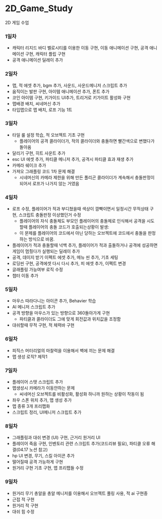 # 2D_Game_Study
 2D 게임 수업

### 1일차
- 캐릭터 리지드 바디 벨로시티를 이용한 이동 구현, 이동 애니메이션 구현, 공격 애니메이션 구현, 캐릭터 플립 구현
- 공격 애니메이션 딜레이 추가

### 2일차
- 맵, 적 에셋 추가, bgm 추가, 사운드, 사운드메니저 스크립트 추가
- 움직이는 발판 구현, 아이템 애니메이션 추가, 폰트 추가
- 코인 아이템 구현, 키가이드 UI추가, 트리거로 키가이트 활성화 구현
- 맵배경 배치, 씨네머신 추가
- 타입맵으로 맵 배치, 로프 기능 1트

### 3일차
- 타일 룰 설정 학습, 적 오브젝트 기초 구현
  - 플레이어의 공격 콜라이더가, 적의 콜라이더와 충돌하면 빨간색으로 변했다가 돌아옴
- 달리기 구현, 히트 사운트 추가
- esc UI 에셋 추가, 파티클 메니저 추가, 공격시 파티클 효과 재생 추가
- 카메라 쉐이크 추가
- 가져오 그래플링 코드 1차 문제 해결
  - 시네머신의 카메라 제한을 위해 만든 폴리곤 콜라이더가 계속해서 충돌판정이 되어서 로프가 나가지 않는 거였음

### 4일차
- 로프 수정, 플레이어가 적과 부디쳤을때 색상이 깜빡이면서 일정시간 무적상태 구현, 스크립트 충돌판정 이상했던거 수정
  - 플레이어의 자식 충돌체도 부모인 플레이어의 충돌체로 인식해서 공격을 시도할때 플레이어의 충돌 코드가 호출되는상황이 발생:
  - 이 문제를 플레이어의 코드에서 아닌 당하는 오브젝트에 코드에서 충돌을 판정하는 방식으로 바꿈.
-  플레이어가 적과 충돌할때 넉백 추가, 플레이어가 적과 출돌하거나 공격에 성공하면 게임이 멈췄다가 실행되는 딜레이 추가
-  공격, 데이지 받기 이펙트 에셋 추가, 메뉴 씬 추가, 기초 세팅
-  로딩씬 구현, 공격에셋 다시 다시 추가, 피 에셋 추가, 이펙트 변경
-  글래플링 가능여부 로직 수정
-  챕터 이동 추가 

### 5일차
- 마우스 따라다니는 아이콘 추가, Behavier 학습
- AI 메니저 스크립트 추가
- 공격 방향을 마우스가 있는 방향으로 360돌아가게 구현
  - 파티클과 콜라이더도 그에 맞게 회전값과 위치값을 조정함
- 대쉬할때 무적 구현, 적 체력바 구현

### 6일차
- 피직스 머터리얼의 마찰력을 이용해서 벽에 끼는 문제 해결
- 맵 생성 로직? 제작1

### 7일차
- 플레이어 스탯 스크립트 추가
- 맵생성시 카메라가 이동안하는 문제
  - 씨네머신 오브젝트를 비활성화, 활성화 하니까 원하는 상황이 작동이 됨
- 좌우 스폰 위치 추가, 맵 생성 추가
- 맵 종류 3개 프리팹화
- 스크립트 정리, UI메니저 스크립트 추가 

### 8일차
- 그래플링과 대쉬 변경 (UI) 구현, 근거리 원거리 UI
- 플레이어 죽음 구현, 인벤토리 관련 스크립트 추가(코드리뷰 필요), 파티클 오류 해결(04.17 노션 참고)
- hp UI 변경, 무기, 스킬 아이콘 추가
- 떨어질때 공격 가능하게 구현
- 원거리 구현 기초 구현, 맵 프리팹들 수정

### 9일차
- 원거리 무기 총알을 총알 메니저를 이용해서 오브젝트 풀링 사용, 적 ai 구현중
- 근접 적 구현
- 원거리 적 구현
- 대쉬 힘 수정

